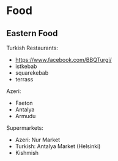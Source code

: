 # Food

## Eastern Food

Turkish Restaurants:
- https://www.facebook.com/BBQTurgi/
- istkebab
- squarekebab
- terrass

Azeri:
- Faeton
- Antalya
- Armudu

Supermarkets:
- Azeri: Nur Market
- Turkish: Antalya Market (Helsinki)
- Kishmish
